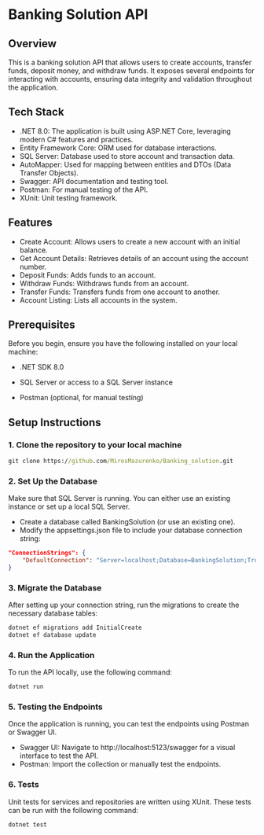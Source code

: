 # Banking Solution API

## Overview

This is a banking solution API that allows users to create accounts, transfer funds, deposit money, and withdraw funds. It exposes several endpoints for interacting with accounts, ensuring data integrity and validation throughout the application.

## Tech Stack

- .NET 8.0: The application is built using ASP.NET Core, leveraging modern C# features and practices.
- Entity Framework Core: ORM used for database interactions.
- SQL Server: Database used to store account and transaction data.
- AutoMapper: Used for mapping between entities and DTOs (Data Transfer Objects).
- Swagger: API documentation and testing tool.
- Postman: For manual testing of the API.
- XUnit: Unit testing framework.

## Features

- Create Account: Allows users to create a new account with an initial balance.
- Get Account Details: Retrieves details of an account using the account number.
- Deposit Funds: Adds funds to an account.
- Withdraw Funds: Withdraws funds from an account.
- Transfer Funds: Transfers funds from one account to another.
- Account Listing: Lists all accounts in the system.

## Prerequisites

Before you begin, ensure you have the following installed on your local machine:

- .NET SDK 8.0

- SQL Server or access to a SQL Server instance

- Postman (optional, for manual testing)

## Setup Instructions

### 1. Clone the repository to your local machine

```cmd
git clone https://github.com/MirosMazurenko/Banking_solution.git
```

### 2. Set Up the Database

Make sure that SQL Server is running. You can either use an existing instance or set up a local SQL Server.

- Create a database called BankingSolution (or use an existing one).
- Modify the appsettings.json file to include your database connection string:

```json
"ConnectionStrings": {
    "DefaultConnection": "Server=localhost;Database=BankingSolution;Trusted_Connection=True;MultipleActiveResultSets=true;"
}
```

### 3. Migrate the Database

After setting up your connection string, run the migrations to create the necessary database tables:

```cmd
dotnet ef migrations add InitialCreate
dotnet ef database update
```

### 4. Run the Application

To run the API locally, use the following command:

```cmd
dotnet run
```

### 5. Testing the Endpoints

Once the application is running, you can test the endpoints using Postman or Swagger UI.

- Swagger UI: Navigate to http://localhost:5123/swagger for a visual interface to test the API.
- Postman: Import the collection or manually test the endpoints.

### 6. Tests

Unit tests for services and repositories are written using XUnit. These tests can be run with the following command:

```cmd
dotnet test
```
